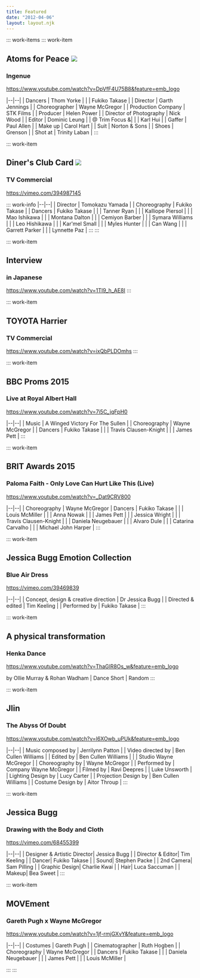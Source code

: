 ```yaml
---
title: Featured
date: "2012-04-06"
layout: layout.njk
---
```

::: work-items
::: work-item
## Atoms for Peace ![](https://cdn.onlinewebfonts.com/svg/img_519962.png)
### Ingenue

https://www.youtube.com/watch?v=DpVfF4U75B8&feature=emb_logo

|--|--|
| Dancers | Thom Yorke |
| | Fukiko Takase |
| Director | Garth Jennings |
| Choreographer | Wayne McGregor |
| Production Company | STK Films |
| Producer | Helen Power |
| Director of Photography | Nick Wood |
| Editor | Dominic Leung
| | @ Trim Focus &|
| | Karl Hui |
| Gaffer | Paul Allen |
| Make up | Carol Hart |
| Suit  | Norton & Sons |
| Shoes  | Grenson |
| Shot at | Trinity Laban |
:::

::: work-item
## Diner's Club Card ![](https://upload-icon.s3.us-east-2.amazonaws.com/uploads/icons/png/11016449961582988850-64.png)
### TV Commercial

https://vimeo.com/394987145

::: work-info
|--|--|
| Director | Tomokazu Yamada |
| Choreography | Fukiko Takase |
| Dancers | Fukiko Takase |
|  | Tanner Ryan |
|  | Kalliope Piersol |
|  | Mao Ishikawa |
|  | Montana Dalton |
|  | Cemiyon Barber |
|  | Symara Williams |
|  | Leo Hishikawa |
|  | Kar'mel Small |
|  | Myles Hunter |
|  | Can Wang |
|  | Garrett Parker |
|  | Lynnette Paz |
:::
:::

::: work-item
## Interview
### in Japanese

https://www.youtube.com/watch?v=1TI9_h_AE8I
:::

::: work-item
## TOYOTA Harrier
### TV Commercial

https://www.youtube.com/watch?v=ixQbPLDOmhs
:::

::: work-item
## BBC Proms 2015
### Live at Royal Albert Hall

https://www.youtube.com/watch?v=7i5C_jqFpH0

|--|--|
| Music | A Winged Victory For The Sullen |
| Choreography | Wayne McGregor |
| Dancers | Fukiko Takase |
|  | Travis Clausen-Knight |
|  | James Pett |
:::

::: work-item
## BRIT Awards 2015
### Paloma Faith - Only Love Can Hurt Like This (Live)

https://www.youtube.com/watch?v=_Dat9CRV800

|--|--|
| Choreography | Wayne McGregor
| Dancers | Fukiko Takase |
| | Louis McMiller |
| | Anna Nowak |
| | James Pett |
| | Jessica Wright |
| | Travis Clausen-Knight |
| | Daniela Neugebauer |
| | Alvaro Dule |
| | Catarina Carvalho |
| | Michael John Harper |
:::

::: work-item
## Jessica Bugg Emotion Collection
### Blue Air Dress

https://vimeo.com/39469839

|--|--|
| Concept, design & creative direction | Dr Jessica Bugg |
| Directed & edited | Tim Keeling |
| Performed by | Fukiko Takase |
:::

::: work-item
## A physical transformation
### Henka Dance

https://www.youtube.com/watch?v=ThaGlR8Os_w&feature=emb_logo

by Ollie Murray & Rohan Wadham | Dance Short | Random
:::

::: work-item
## Jlin
### The Abyss Of Doubt

https://www.youtube.com/watch?v=l6XOwb_uPUk&feature=emb_logo

|--|--|
| Music composed by | Jerrilynn Patton |
| Video directed by | Ben Cullen Williams |
| Edited by | Ben Cullen Williams |
| | Studio Wayne McGregor |
| Choreography by | Wayne McGregor |
| Performed by | Company Wayne McGregor |
| Filmed by | Ravi Deepres
| | Luke Unsworth |
| Lighting Design by | Lucy Carter |
| Projection Design by | Ben Cullen Williams |
| Costume Design by | Aitor Throup |
:::

::: work-item
## Jessica Bugg
### Drawing with the Body and Cloth

https://vimeo.com/68455399

|--|--|
| Designer & Artistic Director| Jessica Bugg |
| Director & Editor| Tim Keeling |
| Dancer| Fukiko Takase |
| Sound| Stephen Packe |
| 2nd Camera| Sam Pilling |
| Graphic Design| Charlie Kwai |
| Hair| Luca Saccuman |
| Makeup| Bea Sweet |
:::

::: work-item
## MOVEment
### Gareth Pugh x Wayne McGregor

https://www.youtube.com/watch?v=1jf-rmjGXvY&feature=emb_logo

|--|--|
| Costumes | Gareth Pugh |
| Cinematographer | Ruth Hogben |
| Choreography | Wayne McGregor |
| Dancers | Fukiko Takase |
|  | Daniela Neugebauer |
|  | James Pett |
|  | Louis McMiller |

:::
:::
